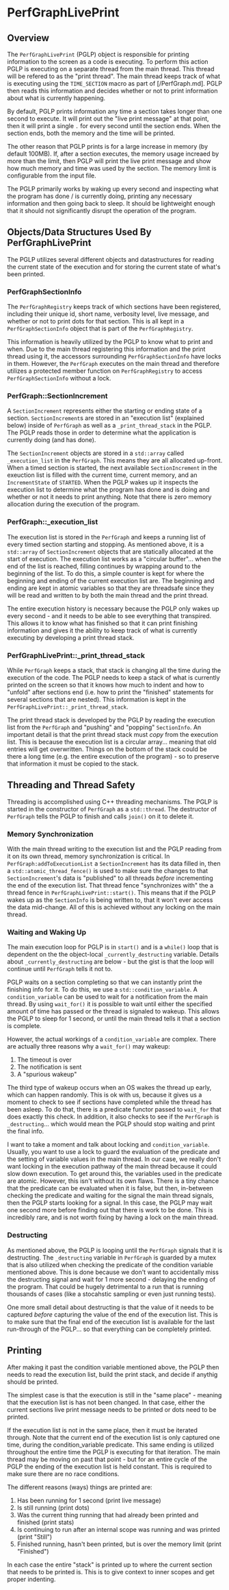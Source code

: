 # PerfGraphLivePrint

## Overview

The `PerfGraphLivePrint` (PGLP) object is responsible for printing information to the screen as a code is executing.  To perform this action PGLP is executing on a separate thread from the main thread.  This thread will be refered to as the "print thread".  The main thread keeps track of what is executing using the `TIME_SECTION` macro as part of [/PerfGraph.md].  PGLP then reads this information and decides whether or not to print information about what is currently happening.

By default, PGLP prints information any time a section takes longer than one second to execute.  It will print out the "live print message" at that point, then it will print a single `.` for every second until the section ends.  When the section ends, both the memory and the time will be printed.

The other reason that PGLP prints is for a large increase in memory (by default 100MB).  If, after a section executes, the memory usage increaed by more than the limit, then PGLP will print the live print message and show how much memory and time was used by the section.  The memory limit is configurable from the input file.

The PGLP primarily works by waking up every second and inspecting what the program has done / is currently doing, printing any necessary information and then going back to sleep.  It should be lightweight enough that it should not significantly disrupt the operation of the program.

## Objects/Data Structures Used By PerfGraphLivePrint

The PGLP utilizes several different objects and datastructures for reading the current state of the execution and for storing the current state of what's been printed.

### PerfGraphSectionInfo

The `PerfGraphRegistry` keeps track of which sections have been registered, including their unique id, short name, verbosity level, live message, and whether or not to print dots for that section.  This is all kept in a `PerfGraphSectionInfo` object that is part of the `PerfGraphRegistry`.

This information is heavily utilized by the PGLP to know what to print and when.  Due to the main thread registering this information and the print thread using it, the accessors surrounding `PerfGraphSectionInfo` have locks in them.  However, the `PerfGraph` executes on the main thread and therefore utilizes a protected member function on `PerfGraphRegistry` to access `PerfGraphSectionInfo` without a lock.

### PerfGraph::SectionIncrement

A `SectionIncrement` represents either the starting or ending state of a section.  `SectionIncrement`s are stored in an "execution list" (explained below) inside of `PerfGraph` as well as a `_print_thread_stack` in the PGLP.  The PGLP reads those in order to determine what the application is currently doing (and has done).

The `SectionIncrement` objects are stored in a `std::array` called `_execution_list` in the `PerfGraph`.  This means they are all allocated up-front.  When a timed section is started, the next available `SectionIncrement` in the exeuction list is filled with the current time, current memory, and an `IncrementState` of `STARTED`.  When the PGLP wakes up it inspects the execution list to determine what the program has done and is doing and whether or not it needs to print anything.  Note that there is zero memory allocation during the execution of the program.

### PerfGraph::_execution_list

The execution list is stored in the `PerfGraph` and keeps a running list of every timed section starting and stopping.  As mentioned above, it is a `std::array` of `SectionIncrement` objects that are statically allocated at the start of execution.  The execution list works as a "circular buffer"... when the end of the list is reached, filling continues by wrapping around to the beginning of the list.  To do this, a simple counter is kept for where the beginning and ending of the current execution list are.  The beginning and ending are kept in atomic variables so that they are threadsafe since they will be read and written to by both the main thread and the print thread.

The entire execution history is necessary because the PGLP only wakes up every second - and it needs to be able to see everything that transpired.  This allows it to know what has finished so that it can print finishing information and gives it the ability to keep track of what is currently executing by developing a print thread stack.

### PerfGraphLivePrint::_print_thread_stack

While `PerfGraph` keeps a stack, that stack is changing all the time during the execution of the code.  The PGLP needs to keep a stack of what is currently printed on the screen so that it knows how much to indent and how to "unfold" after sections end (i.e. how to print the "finished" statements for several sections that are nested).  This information is kept in the `PerfGraphLivePrint::_print_thread_stack`.

The print thread stack is developed by the PGLP by reading the execution list from the `PerfGraph` and "pushing" and "popping" `SectionInfo`.  An important detail is that the print thread stack must _copy_ from the execution list.  This is because the execution list is a circular array... meaning that old entries will get overwritten.  Things on the bottom of the stack could be there a long time (e.g. the entire execution of the program) - so to preserve that information it must be copied to the stack.

## Threading and Thread Safety

Threading is accomplished using C++ threading mechanisms.  The PGLP is started in the constructor of `PerfGraph` as a `std::thread`.  The destructor of `PerfGraph` tells the PGLP to finish and calls `join()` on it to delete it.

### Memory Synchronization

With the main thread writing to the execution list and the PGLP reading from it on its own thread, memory synchronization is critical.  In `PerfGraph:addToExecutionList` a `SectionIncrement` has its data filled in, then a `std::atomic_thread_fence()` is used to make sure the changes to that `SectionIncrement`'s data is "published" to all threads _before_ incrementing the end of the execution list.  That thread fence "synchronizes with" the a thread fence in `PerfGraphLivePrint::start()`.  This means that if the PGLP wakes up as the `SectionInfo` is being written to, that it won't ever access the data mid-change.  All of this is achieved without any locking on the main thread.

### Waiting and Waking Up

The main execution loop for PGLP is in `start()` and is a `while()` loop that is dependent on the the object-local `_currently_destructing` variable.  Details about `_currently_destructing` are below - but the gist is that the loop will continue until `PerfGraph` tells it not to.

PGLP waits on a section completing so that we can instantly print the finishing info for it.  To do this, we use a `std::condition_variable`.  A `condition_variable` can be used to wait for a notification from the main thread.  By using `wait_for()` it is possible to wait until either the specified amount of time has passed or the thread is signaled to wakeup.  This allows the PGLP to sleep for 1 second, or until the main thread tells it that a section is complete.

However, the actual workings of a `condition_variable` are complex.  There are actually three reasons why a `wait_for()` may wakeup:

1. The timeout is over
2. The notification is sent
3. A "spurious wakeup"

The third type of wakeup occurs when an OS wakes the thread up early, which can happen randomly.  This is ok with us, because it gives us a moment to check to see if sections have completed while the thread has been asleep.  To do that, there is a predicate functor passed to `wait_for` that does exactly this check.  In addition, it also checks to see if the `PerfGraph` is `_destructing`... which would mean the PGLP should stop waiting and print the final info.

I want to take a moment and talk about locking and `condition_variable`.  Usually, you want to use a lock to guard the evaluation of the predicate and the setting of variable values in the main thread.  In our case, we really don't want locking in the execution pathway of the main thread because it could slow down execution.  To get around this, the variables used in the predicate are atomic.  However, this isn't without its own flaws.  There is a tiny chance that the predicate can be evaluated when it is false, but then, in-between checking the predicate and waiting for the signal the main thread signals, then the PGLP starts looking for a signal.  In this case, the PGLP may wait one second more before finding out that there is work to be done.  This is incredibly rare, and is not worth fixing by having a lock on the main thread.

### Destructing

As mentioned above, the PGLP is looping until the `PerfGraph` signals that it is destructing.  The `_destructing` variable in `PerfGraph` is guarded by a mutex that is also utilized when checking the predicate of the condition variable mentioned above.  This is done because we don't want to accidentally miss the destructing signal and wait for 1 more second - delaying the ending of the program.  That could be hugely detrimental to a run that is running thousands of cases (like a stocahstic sampling or even just running tests).

One more small detail about destructing is that the value of it needs to be captured _before_ capturing the value of the end of the execution list.  This is to make sure that the final end of the execution list is available for the last run-through of the PGLP... so that everything can be completely printed.

## Printing

After making it past the condition variable mentioned above, the PGLP then needs to read the execution list, build the print stack, and decide if anythig should be printed.

The simplest case is that the execution is still in the "same place" - meaning that the execution list is has not been changed.  In that case, either the current sections live print message needs to be printed or dots need to be printed.

If the execution list is not in the same place, then it must be iterated through.  Note that the current end of the execution list is only captured one time, during the condition_variable predicate.  This same ending is utilized throughout the entire time the PGLP is executing for that iteration.  The main thread may be moving on past that point - but for an entire cycle of the PGLP the ending of the execution list is held constant.  This is required to make sure there are no race conditions.

The different reasons (ways) things are printed are:

1. Has been running for 1 second (print live message)
2. Is still running (print dots)
3. Was the current thing running that had already been printed and finished (print stats)
4. Is continuing to run after an internal scope was running and was printed (print "Still")
5. Finished running, hasn't been printed, but is over the memory limit (print "Finished")

In each case the entire "stack" is printed up to where the current section that needs to be printed is.  This is to give context to inner scopes and get proper indenting.
